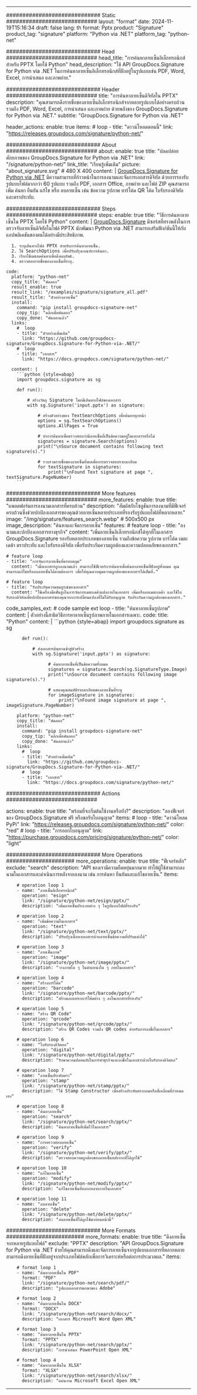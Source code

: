 



---
############################# Static ############################
layout: "format"
date:  2024-11-19T15:16:34
draft: false
lang: th
format: Pptx
product: "Signature"
product_tag: "signature"
platform: "Python via .NET"
platform_tag: "python-net"

############################# Head ############################
head_title: "การค้นหาลายเซ็นอิเล็กทรอนิกส์สำหรับ PPTX โดยใช้ Python"
head_description: "ใช้ API GroupDocs.Signature for Python via .NET ในการค้นหาลายเซ็นอิเล็กทรอนิกส์ที่ฝังอยู่ในรูปแบบเช่น PDF, Word, Excel, การนำเสนอ และภาพถ่าย."

############################# Header ############################
title: "การค้นหาลายเซ็นดิจิทัลใน PPTX" 
description: "คุณสามารถดึงรายชื่อของลายเซ็นอิเล็กทรอนิกส์จากหลายรูปแบบได้อย่างครบถ้วน รวมถึง PDF, Word, Excel, การนำเสนอ และภาพถ่าย ด้วยพลังของ GroupDocs.Signature for Python via .NET."
subtitle: "GroupDocs.Signature for Python via .NET" 

header_actions:
  enable: true
  items:
    #  loop
    - title: "ดาวน์โหลดตอนนี้"
      link: "https://releases.groupdocs.com/signature/python-net/"
      
############################# About ############################
about:
    enable: true
    title: "ปลดปล่อยศักยภาพของ GroupDocs.Signature for Python via .NET"
    link: "/signature/python-net/"
    link_title: "เรียนรู้เพิ่มเติม"
    picture: "about_signature.svg" # 480 X 400
    content: |
       [GroupDocs.Signature for Python via .NET](/signature/python-net/) มีความสามารถที่ก้าวหน้าในการลงนามและจัดการเอกสารดิจิทัล ด้วยการรองรับรูปแบบไฟล์มากกว่า 60 รูปแบบ รวมถึง PDF, เอกสาร Office, ภาพถ่าย และไฟล์ ZIP คุณสามารถเพิ่ม ค้นหา ยืนยัน แก้ไข หรือ ลบลายเซ็น เช่น ข้อความ รูปภาพ บาร์โค้ด QR โค้ด ใบรับรองดิจิทัล และตราประทับ.

############################# Steps ############################
steps:
    enable: true
    title: "วิธีการค้นหาลายเซ็นใน PPTX โดยใช้ Python"
    content: |
      [GroupDocs.Signature](/signature/python-net/) มีซอร์สที่ทรงพลังในการตรวจจับลายเซ็นดิจิทัลในไฟล์ PPTX นักพัฒนา Python via .NET สามารถเสริมฟังก์ชันนี้ให้กับแอปพลิเคชันของตนได้อย่างมีประสิทธิภาพ.
      
      1. ระบุเส้นทางไฟล์ PPTX สำหรับการค้นหาลายเซ็น.
      2. ใช้ SearchOptions เพื่อปรับปรุงเกณฑ์การค้นหา.
      3. เรียกใช้เมธอดค้นหาเพื่อดึงผลลัพธ์.
      4. ตรวจสอบรายชื่อของลายเซ็นที่ระบุ.
   
    code:
      platform: "python-net"
      copy_title: "คัดลอก"
      result_enable: true
      result_link: "/examples/signature/signature_all.pdf"
      result_title: "ตัวอย่างลายเซ็น"
      install:
        command: "pip install groupdocs-signature-net"
        copy_tip: "คลิกเพื่อคัดลอก"
        copy_done: "คัดลอกแล้ว"
      links:
        #  loop
        - title: "ตัวอย่างเพิ่มเติม"
          link: "https://github.com/groupdocs-signature/GroupDocs.Signature-for-Python-via-.NET/"
        #  loop
        - title: "เอกสาร"
          link: "https://docs.groupdocs.com/signature/python-net/"
          
      content: |
        ```python {style=abap}
        import groupdocs.signature as sg

        def run():

            # สร้างวัตถุ Signature โดยมีเส้นทางไฟล์ของเอกสาร
            with sg.Signature('input.pptx') as signature:

                # สร้างตัวอย่างของ TextSearchOptions เพื่อค้นหาทุกหน้า
                options = sg.TextSearchOptions()
                options.AllPages = True

                # ทำการค้นหาเพื่อตรวจสอบว่ามีลายเซ็นที่เป็นข้อความอยู่ในเอกสารหรือไม่
                signatures = signature.Search(options)
                print("\nSource document contains following text signature(s).")

                # รวบรวมรายชื่อของลายเซ็นที่พบเพื่อการตรวจสอบรายละเอียด
                for textSignature in signatures:
                    print("\nFound Text signature at page ", textSignature.PageNumber)
        ```            

############################# More features ############################
more_features:
  enable: true
  title: "แพลตฟอร์มการลงนามเอกสารที่ครบถ้วน"
  description: "สัมผัสกับโซลูชันการลงนามที่มีฟีเจอร์ครบถ้วนซึ่งช่วยปกป้องเอกสารของคุณด้วยลายเซ็นหลายประเภทที่รองรับรูปแบบไฟล์ที่หลากหลาย."
  image: "/img/signature/features_search.webp" # 500x500 px
  image_description: "ค้นหาและจัดการลายเซ็น"
  features:
    # feature loop
    - title: "ลงนามและปกป้องเอกสารทางธุรกิจ"
      content: "เพิ่มลายเซ็นอิเล็กทรอนิกส์ได้ทุกที่ในเอกสาร GroupDocs.Signature รองรับหลายประเภทของลายเซ็น รวมถึงข้อความ รูปภาพ บาร์โค้ด เมตะเดต้า ตราประทับ และใบรับรองดิจิทัล เพื่อรับประกันความถูกต้องและความปลอดภัยของเอกสาร."

    # feature loop
    - title: "การจัดการลายเซ็นที่ครอบคลุม"
      content: "เมื่อเอกสารถูกลงนามแล้ว สามารถใช้ฟีเจอร์การค้นหาเพื่อค้นหาลายเซ็นที่ฝังอยู่ทั้งหมด คุณสามารถแก้ไขหรือลบลายเซ็นได้ตามต้องการ เพื่อให้คุณควบคุมความถูกต้องของเอกสารได้เต็มที่."

    # feature loop
    - title: "รับประกันความสมบูรณ์ของเอกสาร"
      content: "ใช้เครื่องมือขั้นสูงในการจัดการเมตะเดต้าแฝงภายในเอกสาร เพิ่มหรือลบเมตะเดต้า และใช้ใบรับรองดิจิทัลเพื่อปกป้องเอกสารของคุณจากการเปลี่ยนแปลงที่ไม่ได้รับอนุญาต รับประกันความถูกต้องของเอกสาร."
      
  code_samples_ext:
    # code sample ext loop
    - title: "ค้นหาลายเซ็นรูปภาพ"
      content: |
        ตัวอย่างนี้สาธิตวิธีการหาลายเซ็นรูปภาพภายในเอกสารเฉพาะ.
      code:
        title: "Python"
        content: |
          ```python {style=abap}
          import groupdocs.signature as sg

          def run():

              # ส่งเอกสารต้นทางเข้าสู่ตัวสร้าง
              with sg.Signature('input.pptx') as signature:

                    # ค้นหาลายเซ็นที่เป็นข้อความทั้งหมด
                    signatures = signature.Search(sg.SignatureType.Image)
                    print("\nSource document contains following image signature(s).")

                    # แสดงคุณสมบัติรายละเอียดของลายเซ็นที่ระบุ
                    for imageSignature in signatures:
                        print("\nFound image signature at page ", imageSignature.PageNumber)
          ```
        platform: "python-net"
        copy_title: "คัดลอก"
        install:
          command: "pip install groupdocs-signature-net"
          copy_tip: "คลิกเพื่อคัดลอก"
          copy_done: "คัดลอกแล้ว"
        links:
          #  loop
          - title: "ตัวอย่างเพิ่มเติม"
            link: "https://github.com/groupdocs-signature/GroupDocs.Signature-for-Python-via-.NET/"
          #  loop
          - title: "เอกสาร"
            link: "https://docs.groupdocs.com/signature/python-net/"
            

            


############################# Actions ############################

actions:
  enable: true
  title: "พร้อมที่จะเริ่มต้นใช้งานหรือยัง?"
  description: "ลองฟีเจอร์ของ GroupDocs.Signature ฟรี หรือขอรับใบอนุญาต"
  items:
    #  loop
    - title: "ดาวน์โหลด PyPi"
      link: "https://releases.groupdocs.com/signature/python-net/"
      color: "red"
        #  loop
    - title: "การออกใบอนุญาต"
      link: "https://purchase.groupdocs.com/pricing/signature/python-net/"
      color: "light"


############################# More Operations #####################
more_operations:
    enable: true
    title: "ฟีเจอร์หลัก"
    exclude: "search"
    description: "API ของเรามีความยืดหยุ่นมากมาย ทำให้ผู้ใช้สามารถลงนามในเอกสารและดำเนินการหลังจากลงนาม เช่น การค้นหา ยืนยันและแก้ไขลายเซ็น."
    items: 
          
        # operation loop 1
        - name: "ลายเซ็นอิเล็กทรอนิกส์"
          operation: "esign"
          link: "/signature/python-net/esign/pptx/"
          description: "เพิ่มลายเซ็นประเภทต่าง ๆ ในรูปแบบไฟล์ที่รองรับ"

        # operation loop 2
        - name: "เพิ่มข้อความในเอกสาร"
          operation: "text"
          link: "/signature/python-net/text/pptx/"
          description: "ปรับปรุงเนื้อหาเอกสารด้วยลายเซ็นข้อความที่ปรับแต่งได้"

        # operation loop 3
        - name: "ลายเซ็นภาพ"
          operation: "image"
          link: "/signature/python-net/image/pptx/"
          description: "วางภาพใด ๆ ในตำแหน่งใด ๆ ภายในเอกสาร"

        # operation loop 4
        - name: "สร้างบาร์โค้ด"
          operation: "barcode"
          link: "/signature/python-net/barcode/pptx/"
          description: "สร้างและแทรกบาร์โค้ดต่าง ๆ ลงในเอกสารที่รองรับ"

        # operation loop 5
        - name: "สร้าง QR Code"
          operation: "qrcode"
          link: "/signature/python-net/qrcode/pptx/"
          description: "สร้าง QR Codes รวมถึง QR codes สำหรับการลงชื่อในเอกสาร"
          
        # operation loop 6
        - name: "ใบรับรองดิจิตอล"
          operation: "digital"
          link: "/signature/python-net/digital/pptx/"
          description: "รักษาความปลอดภัยในการทำธุรกิจและลงชื่อในเอกสารด้วยใบรับรองดิจิตอล"

        # operation loop 7
        - name: "ลายเซ็นประทับตรา"
          operation: "stamp"
          link: "/signature/python-net/stamp/pptx/"
          description: "ใช้ Stamp Constructor เพื่อสร้างประทับตรากลมหรือสี่เหลี่ยมที่กำหนดเอง"
          
        # operation loop 8
        - name: "ค้นหาลายเซ็น"
          operation: "search"
          link: "/signature/python-net/search/pptx/"
          description: "ค้นหาลายเซ็นที่เพิ่มไว้ในเอกสาร"
          
        # operation loop 9
        - name: "การตรวจสอบลายเซ็น"
          operation: "verify"
          link: "/signature/python-net/verify/pptx/"
          description: "ตรวจสอบความถูกต้องของลายเซ็นหลังจากที่ได้ถูกใช้"
          
        # operation loop 10
        - name: "แก้ไขลายเซ็น"
          operation: "modify"
          link: "/signature/python-net/modify/pptx/"
          description: "แก้ไขลายเซ็นที่หลากหลายภายในเอกสาร"
          
        # operation loop 11
        - name: "ลบลายเซ็น"
          operation: "delete"
          link: "/signature/python-net/delete/pptx/"
          description: "ลบลายเซ็นที่ได้ถูกใช้มาก่อนหน้านี้"
          
############################# More Formats ########################
more_formats:
    enable: true
    title: "ดึงลายเซ็นจากหลายรูปแบบไฟล์"
    exclude: "PPTX"
    description: "API GroupDocs.Signature for Python via .NET ช่วยให้คุณสามารถดึงและจัดการลายเซ็นจากรูปแบบเอกสารที่หลากหลาย สามารถดึงลายเซ็นที่ฝังอยู่จากประเภทไฟล์หลักเพื่อการวิเคราะห์หรือต่อการประมวลผล."
    items: 
          
        # format loop 1
        - name: "ค้นหาลายเซ็นใน PDF"
          format: "PDF"
          link: "/signature/python-net/search/pdf/"
          description: "รูปแบบเอกสารพกพาของ Adobe"
          
        # format loop 2
        - name: "ค้นหาลายเซ็นใน DOCX"
          format: "DOCX"
          link: "/signature/python-net/search/docx/"
          description: "เอกสาร Microsoft Word Open XML"
          
        # format loop 3
        - name: "ค้นหาลายเซ็นใน PPTX"
          format: "PPTX"
          link: "/signature/python-net/search/pptx/"
          description: "การนำเสนอ PowerPoint Open XML"
          
        # format loop 4
        - name: "ค้นหาลายเซ็นใน XLSX"
          format: "XLSX"
          link: "/signature/python-net/search/xlsx/"
          description: "แผ่นงาน Microsoft Excel Open XML"


          

---